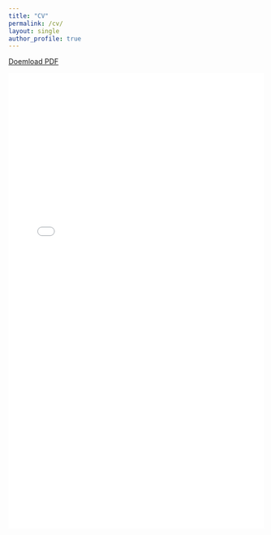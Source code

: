 ```yaml
---
title: "CV"
permalink: /cv/
layout: single
author_profile: true
---
```


[Doemload PDF](/files/cv.pdf)

<embed src="/files/cv.pdf" type="application/pdf" width="100%" height="900px" />
